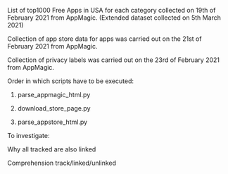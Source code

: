 List of top1000 Free Apps in USA for each category collected on 19th of February 2021 from AppMagic. (Extended dataset collected on 5th March 2021)

Collection of app store data for apps was carried out on the 21st of February 2021 from AppMagic.

Collection of privacy labels was carried out on the 23rd of February 2021 from AppMagic.


Order in which scripts have to be executed:

1) parse_appmagic_html.py

2) download_store_page.py

3) parse_appstore_html.py


To investigate:

Why all tracked are also linked

Comprehension track/linked/unlinked
